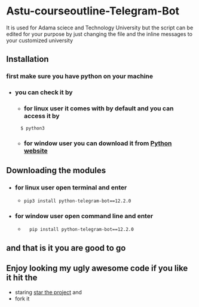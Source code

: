 # Astu-courseoutline-Telegram-Bot
It is used for Adama sciece and Technology University but the script can be edited for your purpose
by just changing the file and the inline messages to your customized university 



## Installation 
### first make sure you have python on your machine 
  - ### you can check it by 
      - ### for linux user it comes with by default and you can access it by
      ```
        $ python3
      ```
      - ### for window user you can download it from [Python website](https://www.python.org/downloads/)
## Downloading the modules 
  - ### for linux user open terminal and enter 
      - ```
        pip3 install python-telegram-bot==12.2.0
        ```
  - ### for window user open command line and enter
    - ```
        pip install python-telegram-bot==12.2.0
        ```
## and that is it you are good to go 

## Enjoy looking my ugly awesome code if you like it hit the 
   - staring [star the project](https://github.com/chapimenge3/Astu-courseoutline-Telegram-Bot/stargazers/) 
      and 
   - fork it 
